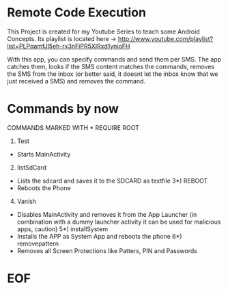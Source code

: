 Remote Code Execution
==============

This Project is created for my Youtube Series to teach some Android Concepts.
Its playlist is located here -> http://www.youtube.com/playlist?list=PLPqamfJl5eh-rx3nFiPR5XIRxd1ynioFH

With this app, you can specify commands and send them per SMS.
The app catches them, looks if the SMS content matches the commands, removes the SMS from the inbox (or better said, it doesnt let the inbox know that we just received a SMS) and removes the command.

Commands by now
===============
COMMANDS MARKED WITH * REQUIRE ROOT
1) Test
+ Starts MainActivity
2) listSdCard
+ Lists the sdcard and saves it to the SDCARD as textfile
3*) REBOOT
+ Reboots the Phone
4) Vanish
+ Disables MainActivity and removes it from the App Launcher
(in combination with a dummy launcher activity it can be used for malicious apps, caution)
5*) installSystem
+ Installs the APP as System App and reboots the phone
6*) removepattern
+ Removes all Screen Protections like Patters, PIN and Passwords

EOF
================